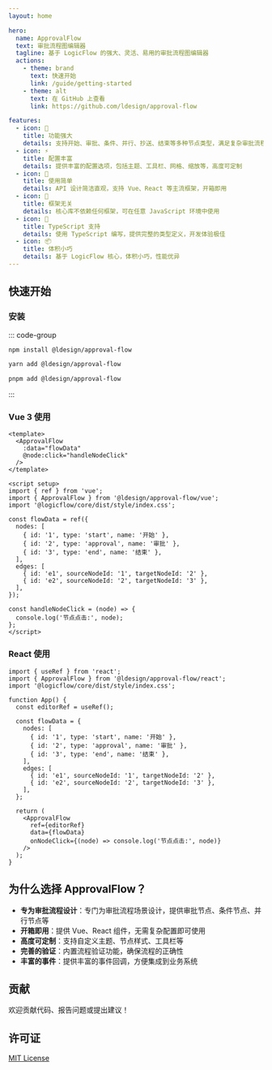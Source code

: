 ```yaml
---
layout: home

hero:
  name: ApprovalFlow
  text: 审批流程图编辑器
  tagline: 基于 LogicFlow 的强大、灵活、易用的审批流程图编辑器
  actions:
    - theme: brand
      text: 快速开始
      link: /guide/getting-started
    - theme: alt
      text: 在 GitHub 上查看
      link: https://github.com/ldesign/approval-flow

features:
  - icon: 🎨
    title: 功能强大
    details: 支持开始、审批、条件、并行、抄送、结束等多种节点类型，满足复杂审批流程需求
  - icon: ⚡
    title: 配置丰富
    details: 提供丰富的配置选项，包括主题、工具栏、网格、缩放等，高度可定制
  - icon: 🚀
    title: 使用简单
    details: API 设计简洁直观，支持 Vue、React 等主流框架，开箱即用
  - icon: 📱
    title: 框架无关
    details: 核心库不依赖任何框架，可在任意 JavaScript 环境中使用
  - icon: 🔧
    title: TypeScript 支持
    details: 使用 TypeScript 编写，提供完整的类型定义，开发体验极佳
  - icon: 📦
    title: 体积小巧
    details: 基于 LogicFlow 核心，体积小巧，性能优异
---
```


## 快速开始

### 安装

::: code-group

```bash [npm]
npm install @ldesign/approval-flow
```

```bash [yarn]
yarn add @ldesign/approval-flow
```

```bash [pnpm]
pnpm add @ldesign/approval-flow
```

:::

### Vue 3 使用

```vue
<template>
  <ApprovalFlow
    :data="flowData"
    @node:click="handleNodeClick"
  />
</template>

<script setup>
import { ref } from 'vue';
import { ApprovalFlow } from '@ldesign/approval-flow/vue';
import '@logicflow/core/dist/style/index.css';

const flowData = ref({
  nodes: [
    { id: '1', type: 'start', name: '开始' },
    { id: '2', type: 'approval', name: '审批' },
    { id: '3', type: 'end', name: '结束' },
  ],
  edges: [
    { id: 'e1', sourceNodeId: '1', targetNodeId: '2' },
    { id: 'e2', sourceNodeId: '2', targetNodeId: '3' },
  ],
});

const handleNodeClick = (node) => {
  console.log('节点点击:', node);
};
</script>
```

### React 使用

```tsx
import { useRef } from 'react';
import { ApprovalFlow } from '@ldesign/approval-flow/react';
import '@logicflow/core/dist/style/index.css';

function App() {
  const editorRef = useRef();

  const flowData = {
    nodes: [
      { id: '1', type: 'start', name: '开始' },
      { id: '2', type: 'approval', name: '审批' },
      { id: '3', type: 'end', name: '结束' },
    ],
    edges: [
      { id: 'e1', sourceNodeId: '1', targetNodeId: '2' },
      { id: 'e2', sourceNodeId: '2', targetNodeId: '3' },
    ],
  };

  return (
    <ApprovalFlow
      ref={editorRef}
      data={flowData}
      onNodeClick={(node) => console.log('节点点击:', node)}
    />
  );
}
```

## 为什么选择 ApprovalFlow？

- **专为审批流程设计**：专门为审批流程场景设计，提供审批节点、条件节点、并行节点等
- **开箱即用**：提供 Vue、React 组件，无需复杂配置即可使用
- **高度可定制**：支持自定义主题、节点样式、工具栏等
- **完善的验证**：内置流程验证功能，确保流程的正确性
- **丰富的事件**：提供丰富的事件回调，方便集成到业务系统

## 贡献

欢迎贡献代码、报告问题或提出建议！

## 许可证

[MIT License](https://github.com/ldesign/approval-flow/blob/main/LICENSE)
